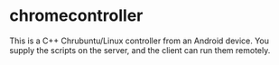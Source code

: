 # chromecontroller
This is a C++ Chrubuntu/Linux controller from an Android device.  You supply the scripts on the server, and the client can run them remotely.
